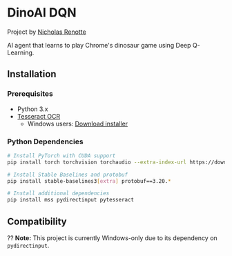 # DinoAI DQN
Project by [Nicholas Renotte](https://www.youtube.com/watch?v=vahwuupy81A)

AI agent that learns to play Chrome's dinosaur game using Deep Q-Learning.

## Installation

### Prerequisites

- Python 3.x
- [Tesseract OCR](https://tesseract-ocr.github.io/tessdoc/Installation.html) 
  - Windows users: [Download installer](https://github.com/UB-Mannheim/tesseract/wiki)

### Python Dependencies

```bash
# Install PyTorch with CUDA support
pip install torch torchvision torchaudio --extra-index-url https://download.pytorch.org/whl/cu113

# Install Stable Baselines and protobuf
pip install stable-baselines3[extra] protobuf==3.20.*

# Install additional dependencies
pip install mss pydirectinput pytesseract
```

## Compatibility

?? **Note:** This project is currently Windows-only due to its dependency on `pydirectinput`.